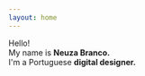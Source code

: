 ```yaml
---
layout: home
---
```


Hello!  
My name is **Neuza Branco.**  
I'm a Portuguese **digital designer.**